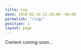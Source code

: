 ```yaml
---
title: Log
date: 2019-01-14 21:24:00 -06:00
permalink: "/log/"
position: 1
layout: page
---
```


Content coming soon...
